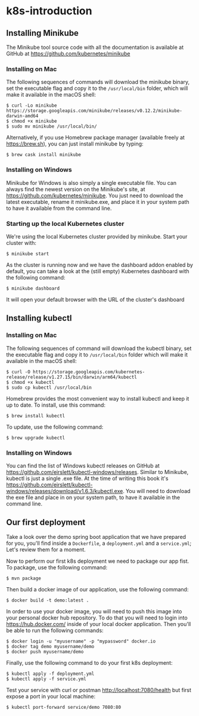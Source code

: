 # k8s-introduction

## Installing Minikube

The Minikube tool source code with all the documentation is available at GitHub at <https://github.com/kubernetes/minikube>

### Installing on Mac

The following sequences of commands will download the minikube binary, set the executable flag and copy it to the `/usr/local/bin` folder, which will make it available in the macOS shell:

``````
$ curl -Lo minikube https://storage.googleapis.com/minikube/releases/v0.12.2/minikube-darwin-amd64
$ chmod +x minikube
$ sudo mv minikube /usr/local/bin/  
``````

Alternatively, if you use Homebrew package manager (available freely at <https://brew.sh>), you can just install minikube by typing:

``````
$ brew cask install minikube
``````

### Installing on Windows

Minikube for Windows is also simply a single executable file. You can always find the newest version on the Minikube's site, at <https://github.com/kubernetes/minikube>. You just need to download the latest executable, rename it minikube.exe, and place it in your system path to have it available from the command line.

### Starting up the local Kubernetes cluster

We're using the local Kubernetes cluster provided by minikube. Start your cluster with:

``````
$ minikube start 
``````

As the cluster is running now and we have the dashboard addon enabled by default, you can take a look at the (still empty) Kubernetes dashboard with the following command:

``````
$ minikube dashboard
``````

It will open your default browser with the URL of the cluster's dashboard

## Installing kubectl

### Installing on Mac

The following sequences of command will download the kubectl binary, set the executable flag and copy it to `/usr/local/bin` folder which will make it available in the macOS shell:

``````
$ curl -O https://storage.googleapis.com/kubernetes-release/release/v1.27.15/bin/darwin/arm64/kubectl
$ chmod +x kubectl
$ sudo cp kubectl /usr/local/bin  
``````

Homebrew provides the most convenient way to install kubectl and keep it up to date. To install, use this command:

``````
$ brew install kubectl
``````

To update, use the following command:

``````
$ brew upgrade kubectl
``````

### Installing on Windows

You can find the list of Windows kubectl releases on GitHub at <https://github.com/eirslett/kubectl-windows/releases>. Similar to Minikube, kubectl is just a single .exe file. At the time of writing this book it's <https://github.com/eirslett/kubectl-windows/releases/download/v1.6.3/kubectl.exe>. You will need to download the exe file and place in on your system path, to have it available in the command line.

## Our first deployment

Take a look over the demo spring boot application that we have prepared for you, you'll find inside a `Dockerfile`, a `deployment.yml` and a `service.yml`; Let's review them for a moment.

Now to perform our first k8s deployment we need to package our app fist. To package, use the following command:

``````
$ mvn package
``````

Then build a docker image of our application, use the following command:

``````
$ docker build -t demo:latest .
``````

In order to use your docker image, you will need to push this image into your personal docker hub repository. To do that you will need to login into <https://hub.docker.com/> inside of your local docker application.
Then you'll be able to run the following commands:

``````
$ docker login -u "myusername" -p "mypassword" docker.io
$ docker tag demo myusername/demo
$ docker push myusername/demo
``````

Finally, use the following command to do your first k8s deployment:

``````
$ kubectl apply -f deployment.yml
$ kubectl apply -f service.yml
``````

Test your service with curl or postman <http://localhost:7080/health> but first expose a port in your local machine:

``````
$ kubectl port-forward service/demo 7080:80
``````
